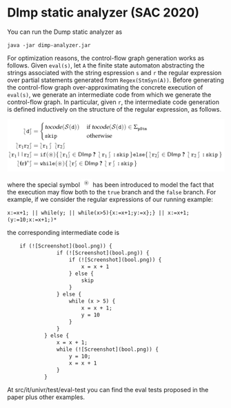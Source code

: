 # DImp static analyzer (SAC 2020)

You can run the Dump static analyzer as

```
java -jar dimp-analyzer.jar
```

For optimization reasons, the control-flow graph generation works as follows. Given ```eval(s)```, let ```A``` the finite state automaton abstracting the strings associated with the string espression ```s``` and ```r``` the regular expression over partial statements generated from ```Regex(StmSyn(A))```. Before generating the control-flow graph over-approximating the concrete execution of ```eval(s)```, we generate an intermediate code from which we generate the control-flow graph. In particular, given ```r```, the intermediate code generation is defined inductively on the structure of the regular expression, as follows.

![Screenshot](code-gen.png)

where the special symbol ![Screenshot](bool.png) has been introduced to model the fact that the execution may flow both to the ```true``` branch and the ```false``` branch. For example, if we consider the regular expressions of our running example:

```
x:=x+1; || while(y; || while(x>5){x:=x+1;y:=x};} || x:=x+1;(y:=10;x:=x+1;)*
```
the corresponding intermediate code is

```
	if (![Screenshot](bool.png)) {
				if (![Screenshot](bool.png)) {
					if (![Screenshot](bool.png)) {
						x = x + 1
					} else {
						skip
					}
				} else {
					while (x > 5) {
						x = x + 1;
						y = 10
					}
				}
			} else {
				x = x + 1;
				while (![Screenshot](bool.png)) {
					y = 10;
					x = x + 1
				}
			}
```


At src/it/univr/test/eval-test you can find the eval tests proposed in the paper plus other examples.
